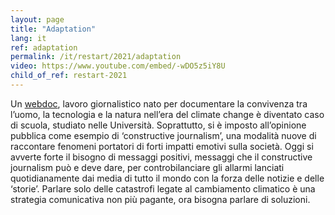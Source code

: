 ```yaml
---
layout: page
title: "Adaptation"
lang: it
ref: adaptation
permalink: /it/restart/2021/adaptation
video: https://www.youtube.com/embed/-wDO5z5iY8U
child_of_ref: restart-2021
---
```


Un [webdoc](https://www.adaptation.it/), lavoro giornalistico nato per documentare la convivenza tra l’uomo, la tecnologia e la natura nell’era del climate change è diventato caso di scuola, studiato nelle Università. Soprattutto, si è imposto all’opinione pubblica come esempio di ‘constructive journalism’, una modalità nuove di raccontare fenomeni portatori di forti impatti emotivi sulla società. Oggi si avverte forte il bisogno di messaggi positivi, messaggi che il constructive journalism può e deve dare, per controbilanciare gli allarmi lanciati quotidianamente dai media di tutto il mondo con la forza delle notizie e delle ‘storie’. Parlare solo delle catastrofi legate al cambiamento climatico è una strategia comunicativa non più pagante, ora bisogna parlare di soluzioni.
